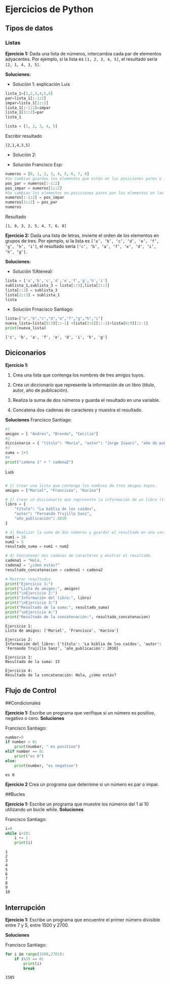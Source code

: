 # Ejercicios de Python

## Tipos de datos

### Listas

**Ejercicio 1:** Dada una lista de números, intercambia cada par de elementos adyacentes. Por ejemplo, si la lista es `[1, 2, 3, 4, 5]`, el resultado sería `[2, 1, 4, 3, 5]`.

**Soluciones:**

- Solución 1: explicación Luis

```python
lista_1=[1,2,3,4,5,6]
par=lista_1[:-1:2]
impar=lista_1[1::2]
lista_1[:-1:2]=impar
lista_1[1::2]=par
lista_1
```


```python
lista = [1, 2, 3, 4, 5]
```

Escribir resultado

```output
[2,1,4,3,5]
```

- Solución 2:

- Solución Francisco Esp:

```python
numeros = [0, 1, 2, 3, 4, 5, 6, 7, 8]
#Se cambian guardan los elementos que están en las posiciones pares o impares
pos_par = numeros[:-1:2]
pos_impar = numeros[1::2]
#Se cambian los elementos en posiciones pares por los elementos en las posiciones impares y vicesversa
numeros[:-1:2] = pos_impar
numeros[1::2] = pos_par
numeros
```

Resultado

```output
[1, 0, 3, 2, 5, 4, 7, 6, 8]
```

**Ejercicio 2:** Dada una lista de letras, invierte el orden de los elementos en grupos de tres. Por ejemplo, si la lista es `[‘a’, ‘b’, ‘c’, ‘d’, ‘e’, ‘f’, ‘g’, ‘h’, ‘i’]`, el resultado sería `[‘c’, ‘b’, ‘a’, ‘f’, ‘e’, ‘d’, ‘i’, ‘h’, ‘g’]`.

**Soluciones:**

- Solución 1(Atenea):

```python
lista = ['a','b','c','d','e','f','g','h','i']
sublista_1,sublista_3 = lista[::3],lista[2::3]
lista[::3] = sublista_3
lista[2::3] = sublista_1
lista
```

- Solución Frnacisco Santiago:

```python
lista=["a","b","c","d","e","f","g","h","i"]
nueva_lista=lista[0:3][::-1] +lista[3:6][::-1]+lista[6:9][::-1]
print(nueva_lista)
```

```output
['c', 'b', 'a', 'f', 'e', 'd', 'i', 'h', 'g']
```

## Diciconarios

**Ejercicio 1:**
1) Crea una lista que contenga los nombres de tres amigos tuyos.

2) Crea un diccionario que represente la información de un libro (título, autor, año de publicación).

3) Realiza la suma de dos números y guarda el resultado en una variable.

4) Concatena dos cadenas de caracteres y muestra el resultado.

**Soluciones**
Francisco Santiago:

```python
#1
amigos = [ "Andres", "Brenda", "Cecilia"]
#2
diccionario = { "título": "María", "autor": "Jorge Isaacs", "año de publicación": 1881}
#3
suma = 1+3
#4
print("cadena 1" + " cadena2")
```

Luis
```python

# 1) Crear una lista que contenga los nombres de tres amigos tuyos.
amigos = ["Mariel", "Francisco", "Karina"]

# 2) Crear un diccionario que represente la información de un libro (título, autor, año de publicación).
libro = {
    "título": "La biblia de los caídos",
    "autor": "Fernando Trujillo Sanz",
    "año_publicación": 2010
}

# 3) Realizar la suma de dos números y guardar el resultado en una variable.
num1 = 10
num2 = 5
resultado_suma = num1 + num2

# 4) Concatenar dos cadenas de caracteres y mostrar el resultado.
cadena1 = "Hola, "
cadena2 = "¿cómo estás?"
resultado_concatenacion = cadena1 + cadena2

# Mostrar resultados
print("Ejercicio 1:")
print("Lista de amigos:", amigos)
print("\nEjercicio 2:")
print("Información del libro:", libro)
print("\nEjercicio 3:")
print("Resultado de la suma:", resultado_suma)
print("\nEjercicio 4:")
print("Resultado de la concatenación:", resultado_concatenacion)

```

```output
Ejercicio 1:
Lista de amigos: ['Mariel', 'Francisco', 'Karina']

Ejercicio 2:
Información del libro: {'título': 'La biblia de los caídos', 'autor': 'Fernando Trujillo Sanz', 'año_publicación': 2010}

Ejercicio 3:
Resultado de la suma: 15

Ejercicio 4:
Resultado de la concatenación: Hola, ¿cómo estás?

```



## Flujo de Control


##Condicionales

**Ejercicio 1:**
Escribe un programa que verifique si un número es positivo, negativo o cero.
**Soluciones**

Francisco Santiago:
```python
number=0
if number > 0:
    print(number, " es positivo")
elif number == 0:
    print("es 0")
else:
    print(number, "es negativo")
```

```output
es 0
```
**Ejercicio 2**
Crea un programa que determine si un número es par o impar.


##Bucles

**Ejercicio 1:**
Escribe un programa que muestre los números del 1 al 10 utilizando un bucle while.
**Soluciones**

Francisco Santiago:
```python
i=0
while i<10:
    i += 1
    print(i)
```
```output
1
2
3
4
5
6
7
8
9
10
```
## Interrupción

**Ejercicio 1:**
Escribe un programa que encuentre el primer número divisible entre 7 y 5, entre 1500 y 2700.

**Soluciones**

Francisco Santiago:
```python
for i in range(1500,2701):
    if i%35 == 0:
        print(i)
        break
```
```output
1505
```






